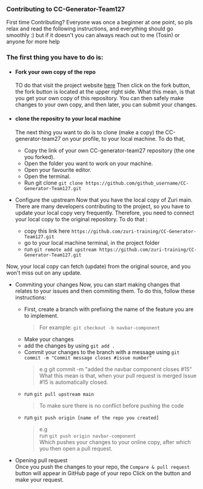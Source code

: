 ### Contributing to CC-Generator-Team127

First time Contributing?
Everyone was once a beginner at one point, so pls relax and read the following instructions, and everything should go smoothly :) but if it doesn't you can always reach out to me (Tosin) or anyone for more help

### The first thing you have to do is:
* #### Fork your own copy of the repo
    TO do that visit the project website [here](https://github.com/zuri-training/CC-Generator-Team127) Then click on the fork button, the fork button is located at the upper right side.  What this mean, is that you get your own copy of this repository. You can then safely make changes to your own copy, and then later, you can submit your changes.
    
* #### clone the repositry to your local machine
  The next thing you want to do is to clone (make a copy) the CC-generator-team27 on your profile, to your local machine. To do that,

  * Copy the link of your own CC-generator-team27 repository (the one you forked).
  * Open the folder you want to work on your machine.
  * Open your favourite editor.
  * Open the terminal.
  * Run git clone `git clone https://github.com/github_username/CC-Generator-Team127.git`
      
* Configure the upstream
Now that you have the local copy of Zuri main. There are many developers contributing to the project, so you have to update your local copy very frequently. Therefore, you need to connect your local copy to the original repository. To do that :

  * copy this link here `https://github.com/zuri-training/CC-Generator-Team127.git`
  * go to your local machine terminal, in the project folder
  * run `git remote add upstream https://github.com/zuri-training/CC-Generator-Team127.git`

Now, your local copy can fetch (update) from the original source, and you won't miss out on any update.

* Commiting your changes
  Now, you can start making changes that relates to your issues and then commiting them. To do this, follow these instructions:
  * First, create a branch with prefixing the name of the feature you are to implement.
    > For example:
    > `git checkout -b navbar-component`
  * Make your changes
  * add the changes by using `git add .`
  * Commit your changes to the branch with a message using `git commit -m "Commit message closes #issue number"`
    > e.g git commit -m "added the navbar component closes #15" <br/>
    > What this mean is that, when your pull request is merged Issue #15 is automatically closed.
  * run `git pull upstream main`
    > To make sure there is no conflict before pushing the code
  * run `git push origin [name of the repo you created]`
    > e.g <br/>
    > run `git push origin navbar-component` <br/>
    > Which pushes your changes to your online copy, after which you then open a pull request.
    
 * Opening pull request <br/>
  Once you push the changes to your repo, the `Compare & pull request` button will appear in GitHub page of your repo
  Click on the button and make your request.
